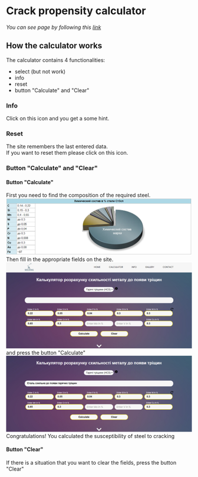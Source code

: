 # Crack propensity calculator
*You can see page by following this [link](https://maxfeshchuk.github.io/calc/)*
## How the calculator works

The calculator contains 4 functionalities:
- select (but not work)
- info
- reset
- button "Calculate" and "Clear"

### Info

Click on this icon and you get a some hint.

### Reset

The site remembers the last entered data.</br>
If you want to reset them please click on this icon.

### Button "Calculate" and "Clear"

#### Button "Calculate"

First you need to find the composition of the required steel.</br>
![composition](calc/images/README_1.png)
Then fill in the appropriate fields on the site.</br>
![fill_fields](calc/images/README_2.png)
and press the button "Calculate"</br>
![fill_fields](calc/images/README_3.png)
Congratulations! You calculated the susceptibility of steel to cracking

#### Button "Clear"

If there is a situation that you want to clear the fields, press the button "Clear"